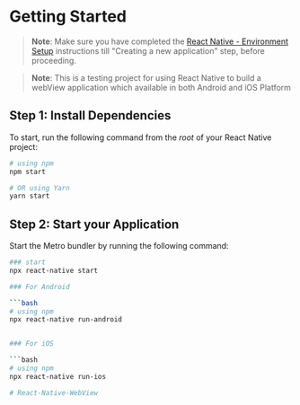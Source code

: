 # Getting Started

>**Note**: Make sure you have completed the [React Native - Environment Setup](https://reactnative.dev/docs/environment-setup) instructions till "Creating a new application" step, before proceeding.

>**Note**: This is a testing project for using React Native to build a webView application which available in both Android and iOS Platform

## Step 1: Install Dependencies

To start, run the following command from the _root_ of your React Native project:

```bash
# using npm
npm start

# OR using Yarn
yarn start
```

## Step 2: Start your Application

Start the Metro bundler by running the following command:
```bash
### start
npx react-native start

### For Android

```bash
# using npm
npx react-native run-android


### For iOS

```bash
# using npm
npx react-native run-ios

# React-Native-WebView
